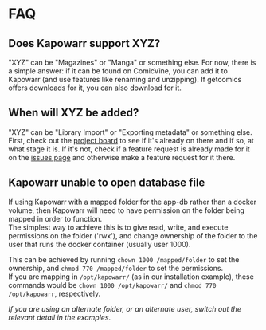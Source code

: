 # FAQ

## Does Kapowarr support XYZ?

"XYZ" can be "Magazines" or "Manga" or something else. For now, there is a simple answer: if it can be found on ComicVine, you can add it to Kapowarr (and use features like renaming and unzipping). If getcomics offers downloads for it, you can also download for it.

## When will XYZ be added?

"XYZ" can be "Library Import" or "Exporting metadata" or something else. First, check out the [project board](https://github.com/users/Casvt/projects/5) to see if it's already on there and if so, at what stage it is. If it's not, check if a feature request is already made for it on the [issues page](https://github.com/Casvt/Kapowarr/issues) and otherwise make a feature request for it there.

## Kapowarr unable to open database file

If using Kapowarr with a mapped folder for the app-db rather than a docker volume, then Kapowarr will need to have permission on the folder being mapped in order to function.  
The simplest way to achieve this is to give read, write, and execute permissions on the folder ('rwx'), and change ownership of the folder to the user that runs the docker container (usually user 1000).  

This can be achieved by running `chown 1000 /mapped/folder` to set the ownership, and `chmod 770 /mapped/folder` to set the permissions.  
If you are mapping in `/opt/kapowarr/` (as in our installation example), these commands would be `chown 1000 /opt/kapowarr/` and `chmod 770 /opt/kapowarr`, respectively.

_If you are using an alternate folder, or an alternate user, switch out the relevant detail in the examples_.
